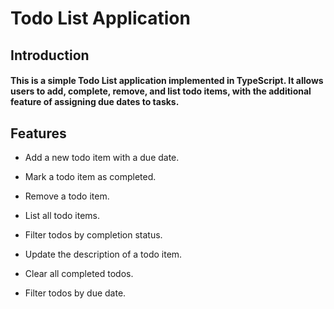 # Todo List Application

## Introduction

#### This is a simple Todo List application implemented in TypeScript. It allows users to add, complete, remove, and list todo items, with the additional feature of assigning due dates to tasks.

## Features

* Add a new todo item with a due date.

* Mark a todo item as completed.

* Remove a todo item.

* List all todo items.

* Filter todos by completion status.

* Update the description of a todo item.

* Clear all completed todos.

* Filter todos by due date.

